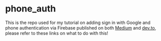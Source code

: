 # phone_auth

This is the repo used for my tutorial on adding sign in with Google and phone authentication via Firebase published on both [Medium](https://medium.com/@gildaswise/flutter-adding-sign-in-with-google-and-phone-authentication-to-your-app-69f681518f9b) and [dev.to](https://dev.to/gildaswise/flutter-adding-sign-in-with-google-and-phone-authentication-to-yourapp-54mj), please refer to these links on what to do with this!